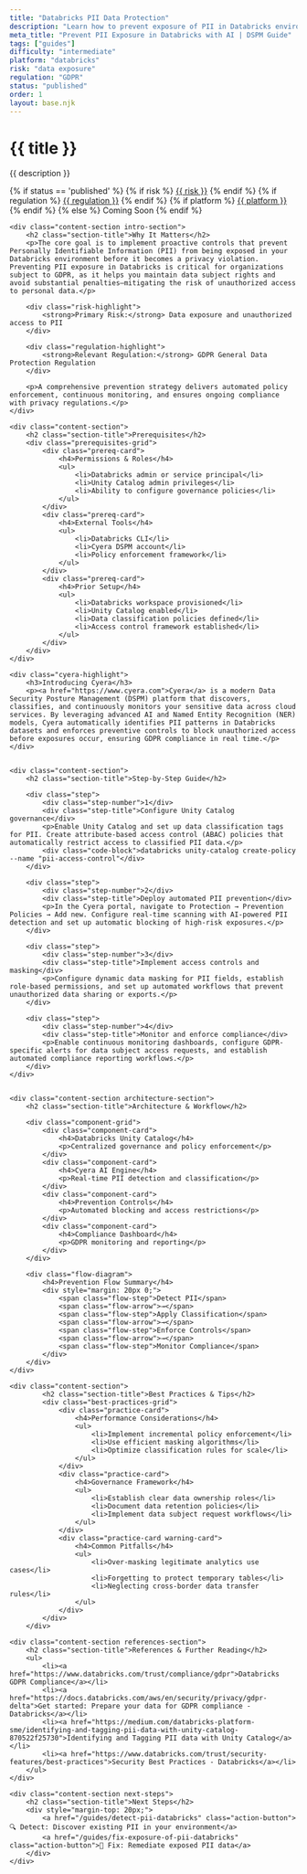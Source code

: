 ```yaml
---
title: "Databricks PII Data Protection"
description: "Learn how to prevent exposure of PII in Databricks environments. Follow step-by-step guidance for GDPR compliance."
meta_title: "Prevent PII Exposure in Databricks with AI | DSPM Guide"
tags: ["guides"]
difficulty: "intermediate"
platform: "databricks"
risk: "data exposure"
regulation: "GDPR"
status: "published"
order: 1
layout: base.njk
---
```


<div class="container">
    <div class="header">
        <h1>{{ title }}</h1>
        <p>{{ description }}</p>
        <div class="guide-tags-container">
			<div class="guide-tags-wrapper">
		    {% if status == 'published' %}
		        {% if risk %}
		        <a href="/risk/{{ risk | downcase | replace: ' ', '-' }}/" class="guide-tag risk">{{ risk }}</a>
		        {% endif %}
		        {% if regulation %}
		        <a href="/regulation/{{ regulation | downcase | replace: ' ', '-' }}/" class="guide-tag regulation">{{ regulation }}</a>
		        {% endif %}
		        {% if platform %}
		        <a href="/platforms/{{ platform | downcase | replace: ' ', '-' }}/" class="guide-tag platform">{{ platform }}</a>
		        {% endif %}
		    {% else %}
		        <span class="guide-tag coming-soon">Coming Soon</span>
		    {% endif %}
		</div>
		</div>
    </div>

    <div class="content-section intro-section">
        <h2 class="section-title">Why It Matters</h2>
        <p>The core goal is to implement proactive controls that prevent Personally Identifiable Information (PII) from being exposed in your Databricks environment before it becomes a privacy violation. Preventing PII exposure in Databricks is critical for organizations subject to GDPR, as it helps you maintain data subject rights and avoid substantial penalties—mitigating the risk of unauthorized access to personal data.</p>
        
        <div class="risk-highlight">
            <strong>Primary Risk:</strong> Data exposure and unauthorized access to PII
        </div>
        
        <div class="regulation-highlight">
            <strong>Relevant Regulation:</strong> GDPR General Data Protection Regulation
        </div>
        
        <p>A comprehensive prevention strategy delivers automated policy enforcement, continuous monitoring, and ensures ongoing compliance with privacy regulations.</p>
    </div>

    <div class="content-section">
        <h2 class="section-title">Prerequisites</h2>
        <div class="prerequisites-grid">
            <div class="prereq-card">
                <h4>Permissions & Roles</h4>
                <ul>
                    <li>Databricks admin or service principal</li>
                    <li>Unity Catalog admin privileges</li>
                    <li>Ability to configure governance policies</li>
                </ul>
            </div>
            <div class="prereq-card">
                <h4>External Tools</h4>
                <ul>
                    <li>Databricks CLI</li>
                    <li>Cyera DSPM account</li>
                    <li>Policy enforcement framework</li>
                </ul>
            </div>
            <div class="prereq-card">
                <h4>Prior Setup</h4>
                <ul>
                    <li>Databricks workspace provisioned</li>
                    <li>Unity Catalog enabled</li>
                    <li>Data classification policies defined</li>
                    <li>Access control framework established</li>
                </ul>
            </div>
        </div>
    </div>
	
    <div class="cyera-highlight">
        <h3>Introducing Cyera</h3>
        <p><a href="https://www.cyera.com">Cyera</a> is a modern Data Security Posture Management (DSPM) platform that discovers, classifies, and continuously monitors your sensitive data across cloud services. By leveraging advanced AI and Named Entity Recognition (NER) models, Cyera automatically identifies PII patterns in Databricks datasets and enforces preventive controls to block unauthorized access before exposures occur, ensuring GDPR compliance in real time.</p>
    </div>
	

    <div class="content-section">
        <h2 class="section-title">Step-by-Step Guide</h2>
        
        <div class="step">
            <div class="step-number">1</div>
            <div class="step-title">Configure Unity Catalog governance</div>
            <p>Enable Unity Catalog and set up data classification tags for PII. Create attribute-based access control (ABAC) policies that automatically restrict access to classified PII data.</p>
            <div class="code-block">databricks unity-catalog create-policy --name "pii-access-control"</div>
        </div>

        <div class="step">
            <div class="step-number">2</div>
            <div class="step-title">Deploy automated PII prevention</div>
            <p>In the Cyera portal, navigate to Protection → Prevention Policies → Add new. Configure real-time scanning with AI-powered PII detection and set up automatic blocking of high-risk exposures.</p>
        </div>

        <div class="step">
            <div class="step-number">3</div>
            <div class="step-title">Implement access controls and masking</div>
            <p>Configure dynamic data masking for PII fields, establish role-based permissions, and set up automated workflows that prevent unauthorized data sharing or exports.</p>
        </div>

        <div class="step">
            <div class="step-number">4</div>
            <div class="step-title">Monitor and enforce compliance</div>
            <p>Enable continuous monitoring dashboards, configure GDPR-specific alerts for data subject access requests, and establish automated compliance reporting workflows.</p>
        </div>
    </div>


    <div class="content-section architecture-section">
        <h2 class="section-title">Architecture & Workflow</h2>
        
        <div class="component-grid">
            <div class="component-card">
                <h4>Databricks Unity Catalog</h4>
                <p>Centralized governance and policy enforcement</p>
            </div>
            <div class="component-card">
                <h4>Cyera AI Engine</h4>
                <p>Real-time PII detection and classification</p>
            </div>
            <div class="component-card">
                <h4>Prevention Controls</h4>
                <p>Automated blocking and access restrictions</p>
            </div>
            <div class="component-card">
                <h4>Compliance Dashboard</h4>
                <p>GDPR monitoring and reporting</p>
            </div>
        </div>

        <div class="flow-diagram">
            <h4>Prevention Flow Summary</h4>
            <div style="margin: 20px 0;">
                <span class="flow-step">Detect PII</span>
                <span class="flow-arrow">→</span>
                <span class="flow-step">Apply Classification</span>
                <span class="flow-arrow">→</span>
                <span class="flow-step">Enforce Controls</span>
                <span class="flow-arrow">→</span>
                <span class="flow-step">Monitor Compliance</span>
            </div>
        </div>
    </div>

	<div class="content-section">
	        <h2 class="section-title">Best Practices & Tips</h2>
	        <div class="best-practices-grid">
	            <div class="practice-card">
	                <h4>Performance Considerations</h4>
	                <ul>
	                    <li>Implement incremental policy enforcement</li>
	                    <li>Use efficient masking algorithms</li>
	                    <li>Optimize classification rules for scale</li>
	                </ul>
	            </div>
	            <div class="practice-card">
	                <h4>Governance Framework</h4>
	                <ul>
	                    <li>Establish clear data ownership roles</li>
	                    <li>Document data retention policies</li>
	                    <li>Implement data subject request workflows</li>
	                </ul>
	            </div>
	            <div class="practice-card warning-card">
	                <h4>Common Pitfalls</h4>
	                <ul>
	                    <li>Over-masking legitimate analytics use cases</li>
	                    <li>Forgetting to protect temporary tables</li>
	                    <li>Neglecting cross-border data transfer rules</li>
	                </ul>
	            </div>
	        </div>
	    </div>

    <div class="content-section references-section">
        <h2 class="section-title">References & Further Reading</h2>
        <ul>
            <li><a href="https://www.databricks.com/trust/compliance/gdpr">Databricks GDPR Compliance</a></li>
            <li><a href="https://docs.databricks.com/aws/en/security/privacy/gdpr-delta">Get started: Prepare your data for GDPR compliance - Databricks</a></li>
            <li><a href="https://medium.com/databricks-platform-sme/identifying-and-tagging-pii-data-with-unity-catalog-870522f25730">Identifying and Tagging PII data with Unity Catalog</a></li>
            <li><a href="https://www.databricks.com/trust/security-features/best-practices">Security Best Practices - Databricks</a></li>
        </ul>
    </div>

    <div class="content-section next-steps">
        <h2 class="section-title">Next Steps</h2>
        <div style="margin-top: 20px;">
            <a href="/guides/detect-pii-databricks" class="action-button">🔍 Detect: Discover existing PII in your environment</a>
            <a href="/guides/fix-exposure-of-pii-databricks" class="action-button">🔧 Fix: Remediate exposed PII data</a>
        </div>
    </div>
</div>